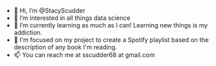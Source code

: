 - 👋 Hi, I’m @StacyScudder
- 👀 I’m interested in all things data science
- 🌱 I’m currently learning as much as I can! Learning new things is my addiction. 
- 💞️ I'm focused on my project to create a Spotify playlist based on the description of any book I'm reading.
- 📫 You can reach me at sscudder68 at gmail.com

<!---
StacyScudder/StacyScudder is a ✨ special ✨ repository because its `README.md` (this file) appears on your GitHub profile.
You can click the Preview link to take a look at your changes.
--->
